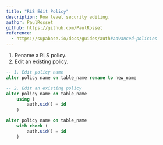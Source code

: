 ```yaml
---
title: "RLS Edit Policy"
description: Row level security editing.
author: PaulRosset
github: https://github.com/PaulRosset
reference:
  - https://supabase.io/docs/guides/auth#advanced-policies
---
```


1. Rename a RLS policy.
2. Edit an existing policy.

```sql
-- 1. Edit policy name
alter policy name on table_name rename to new_name

-- 2. Edit an existing policy
alter policy name on table_name
    using (
        auth.uid() = id
    )

alter policy name on table_name
    with check (
        auth.uid() = id
    )
```
